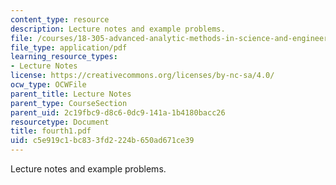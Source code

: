```yaml
---
content_type: resource
description: Lecture notes and example problems.
file: /courses/18-305-advanced-analytic-methods-in-science-and-engineering-fall-2004/c5e919c1bc833fd2224b650ad671ce39_fourth1.pdf
file_type: application/pdf
learning_resource_types:
- Lecture Notes
license: https://creativecommons.org/licenses/by-nc-sa/4.0/
ocw_type: OCWFile
parent_title: Lecture Notes
parent_type: CourseSection
parent_uid: 2c19fbc9-d8c6-0dc9-141a-1b4180bacc26
resourcetype: Document
title: fourth1.pdf
uid: c5e919c1-bc83-3fd2-224b-650ad671ce39
---
```

Lecture notes and example problems.